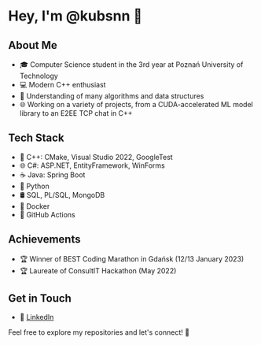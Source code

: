 # Hey, I'm @kubsnn 👋

## About Me
- 🎓 Computer Science student in the 3rd year at Poznań University of Technology
- 💻 Modern C++ enthusiast
- 🧠 Understanding of many algorithms and data structures
- 🌐 Working on a variety of projects, from a CUDA-accelerated ML model library to an E2EE TCP chat in C++

## Tech Stack
- 🚀 C++: CMake, Visual Studio 2022, GoogleTest
- 🌐 C#: ASP.NET, EntityFramework, WinForms
- ☕ Java: Spring Boot
- 🐍 Python
- 🛢️ SQL, PL/SQL, MongoDB
- 🐳 Docker
- 🤖 GitHub Actions
  
## Achievements
- 🏆 Winner of BEST Coding Marathon in Gdańsk (12/13 January 2023)
- 🏆 Laureate of ConsultIT Hackathon (May 2022)

## Get in Touch
- 💬 [LinkedIn](https://www.linkedin.com/in/jakub-aszyk-16080522a/)

Feel free to explore my repositories and let's connect! 🚀
